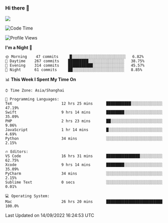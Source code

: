 ### Hi there 👋

<!--
**JJAYCHEN1e/jjaychen1e** is a ✨ _special_ ✨ repository because its `README.md` (this file) appears on your GitHub profile.

Here are some ideas to get you started:

- 🔭 I’m currently working on ...
- 🌱 I’m currently learning ...
- 👯 I’m looking to collaborate on ...
- 🤔 I’m looking for help with ...
- 💬 Ask me about ...
- 📫 How to reach me: ...
- 😄 Pronouns: ...
- ⚡ Fun fact: ...
-->

[![](https://github-readme-stats.vercel.app/api?username=jjaychen1e&show_icons=true)](https://github.com/jjaychen1e/github-readme-stats?count_private=true)

<!--START_SECTION:waka-->
![Code Time](http://img.shields.io/badge/Code%20Time-255%20hrs%2059%20mins-blue)

![Profile Views](http://img.shields.io/badge/Profile%20Views-0-blue)

**I'm a Night 🦉** 

```text
🌞 Morning    47 commits     █░░░░░░░░░░░░░░░░░░░░░░░░   6.82% 
🌆 Daytime    267 commits    █████████░░░░░░░░░░░░░░░░   38.75% 
🌃 Evening    314 commits    ███████████░░░░░░░░░░░░░░   45.57% 
🌙 Night      61 commits     ██░░░░░░░░░░░░░░░░░░░░░░░   8.85%

```


📊 **This Week I Spent My Time On** 

```text
⌚︎ Time Zone: Asia/Shanghai

💬 Programming Languages: 
TeX                      12 hrs 25 mins      ███████████░░░░░░░░░░░░░░   47.19% 
Swift                    9 hrs 14 mins       ████████░░░░░░░░░░░░░░░░░   35.09% 
PHP                      2 hrs 23 mins       ██░░░░░░░░░░░░░░░░░░░░░░░   9.06% 
JavaScript               1 hr 14 mins        █░░░░░░░░░░░░░░░░░░░░░░░░   4.69% 
Python                   34 mins             ░░░░░░░░░░░░░░░░░░░░░░░░░   2.15%

🔥 Editors: 
VS Code                  16 hrs 31 mins      ███████████████░░░░░░░░░░   62.75% 
Xcode                    9 hrs 14 mins       ████████░░░░░░░░░░░░░░░░░   35.09% 
PyCharm                  34 mins             ░░░░░░░░░░░░░░░░░░░░░░░░░   2.15% 
Sublime Text             0 secs              ░░░░░░░░░░░░░░░░░░░░░░░░░   0.01%

💻 Operating System: 
Mac                      26 hrs 20 mins      █████████████████████████   100.0%

```


 Last Updated on 14/09/2022 16:24:53 UTC
<!--END_SECTION:waka-->

